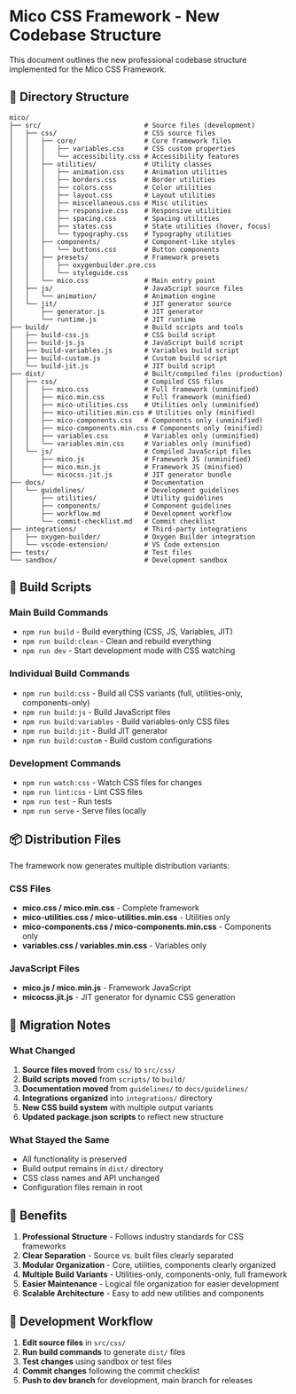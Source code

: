 # Mico CSS Framework - New Codebase Structure

This document outlines the new professional codebase structure implemented for the Mico CSS Framework.

## 📁 Directory Structure

```
mico/
├── src/                          # Source files (development)
│   ├── css/                      # CSS source files
│   │   ├── core/                 # Core framework files
│   │   │   ├── variables.css     # CSS custom properties
│   │   │   └── accessibility.css # Accessibility features
│   │   ├── utilities/            # Utility classes
│   │   │   ├── animation.css     # Animation utilities
│   │   │   ├── borders.css       # Border utilities
│   │   │   ├── colors.css        # Color utilities
│   │   │   ├── layout.css        # Layout utilities
│   │   │   ├── miscellaneous.css # Misc utilities
│   │   │   ├── responsive.css    # Responsive utilities
│   │   │   ├── spacing.css       # Spacing utilities
│   │   │   ├── states.css        # State utilities (hover, focus)
│   │   │   └── typography.css    # Typography utilities
│   │   ├── components/           # Component-like styles
│   │   │   └── buttons.css       # Button components
│   │   ├── presets/              # Framework presets
│   │   │   ├── oxygenbuilder.pre.css
│   │   │   └── styleguide.css
│   │   └── mico.css              # Main entry point
│   ├── js/                       # JavaScript source files
│   │   └── animation/            # Animation engine
│   └── jit/                      # JIT generator source
│       ├── generator.js          # JIT generator
│       └── runtime.js            # JIT runtime
├── build/                        # Build scripts and tools
│   ├── build-css.js              # CSS build script
│   ├── build-js.js               # JavaScript build script
│   ├── build-variables.js        # Variables build script
│   ├── build-custom.js           # Custom build script
│   └── build-jit.js              # JIT build script
├── dist/                         # Built/compiled files (production)
│   ├── css/                      # Compiled CSS files
│   │   ├── mico.css              # Full framework (unminified)
│   │   ├── mico.min.css          # Full framework (minified)
│   │   ├── mico-utilities.css    # Utilities only (unminified)
│   │   ├── mico-utilities.min.css # Utilities only (minified)
│   │   ├── mico-components.css   # Components only (unminified)
│   │   ├── mico-components.min.css # Components only (minified)
│   │   ├── variables.css         # Variables only (unminified)
│   │   └── variables.min.css     # Variables only (minified)
│   └── js/                       # Compiled JavaScript files
│       ├── mico.js               # Framework JS (unminified)
│       ├── mico.min.js           # Framework JS (minified)
│       └── micocss.jit.js        # JIT generator bundle
├── docs/                         # Documentation
│   └── guidelines/               # Development guidelines
│       ├── utilities/            # Utility guidelines
│       ├── components/           # Component guidelines
│       ├── workflow.md           # Development workflow
│       └── commit-checklist.md   # Commit checklist
├── integrations/                 # Third-party integrations
│   ├── oxygen-builder/           # Oxygen Builder integration
│   └── vscode-extension/         # VS Code extension
├── tests/                        # Test files
└── sandbox/                      # Development sandbox
```

## 🚀 Build Scripts

### Main Build Commands
- `npm run build` - Build everything (CSS, JS, Variables, JIT)
- `npm run build:clean` - Clean and rebuild everything
- `npm run dev` - Start development mode with CSS watching

### Individual Build Commands
- `npm run build:css` - Build all CSS variants (full, utilities-only, components-only)
- `npm run build:js` - Build JavaScript files
- `npm run build:variables` - Build variables-only CSS files
- `npm run build:jit` - Build JIT generator
- `npm run build:custom` - Build custom configurations

### Development Commands
- `npm run watch:css` - Watch CSS files for changes
- `npm run lint:css` - Lint CSS files
- `npm run test` - Run tests
- `npm run serve` - Serve files locally

## 📦 Distribution Files

The framework now generates multiple distribution variants:

### CSS Files
- **mico.css / mico.min.css** - Complete framework
- **mico-utilities.css / mico-utilities.min.css** - Utilities only
- **mico-components.css / mico-components.min.css** - Components only
- **variables.css / variables.min.css** - Variables only

### JavaScript Files
- **mico.js / mico.min.js** - Framework JavaScript
- **micocss.jit.js** - JIT generator for dynamic CSS generation

## 🔄 Migration Notes

### What Changed
1. **Source files moved** from `css/` to `src/css/`
2. **Build scripts moved** from `scripts/` to `build/`
3. **Documentation moved** from `guidelines/` to `docs/guidelines/`
4. **Integrations organized** into `integrations/` directory
5. **New CSS build system** with multiple output variants
6. **Updated package.json scripts** to reflect new structure

### What Stayed the Same
- All functionality is preserved
- Build output remains in `dist/` directory
- CSS class names and API unchanged
- Configuration files remain in root

## 🎯 Benefits

1. **Professional Structure** - Follows industry standards for CSS frameworks
2. **Clear Separation** - Source vs. built files clearly separated
3. **Modular Organization** - Core, utilities, components clearly organized
4. **Multiple Build Variants** - Utilities-only, components-only, full framework
5. **Easier Maintenance** - Logical file organization for easier development
6. **Scalable Architecture** - Easy to add new utilities and components

## 🔧 Development Workflow

1. **Edit source files** in `src/css/`
2. **Run build commands** to generate `dist/` files
3. **Test changes** using sandbox or test files
4. **Commit changes** following the commit checklist
5. **Push to dev branch** for development, main branch for releases
